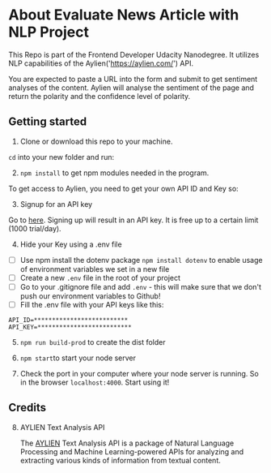 # About Evaluate News Article with NLP Project

This Repo is part of the Frontend Developer Udacity Nanodegree. It utilizes NLP capabilities of the Aylien('https://aylien.com/') API.

You are expected to paste a URL into the form and submit to get sentiment analyses of the content. Aylien will analyse the sentiment of the page and return the polarity and the confidence level of polarity.

## Getting started

1. Clone or download this repo to your machine.

`cd` into your new folder and run:

2. `npm install` to get npm modules needed in the program.

To get access to Aylien, you need to get your own API ID and Key so:

3. Signup for an API key

Go to [here](https://developer.aylien.com/signup). Signing up will result in an API key. It is free up to a certain limit (1000 trial/day).

4. Hide your Key using a .env file

- [ ] Use npm install the dotenv package `npm install dotenv` to enable usage of environment variables we set in a new file
- [ ] Create a new `.env` file in the root of your project
- [ ] Go to your .gitignore file and add `.env` - this will make sure that we don't push our environment variables to Github!
- [ ] Fill the .env file with your API keys like this:

```
API_ID=**************************
API_KEY=**************************
```

5. `npm run build-prod` to create the dist folder

6. `npm start`to start your node server

7. Check the port in your computer where your node server is running. So in the browser `localhost:4000`. Start using it!

## Credits

8. AYLIEN Text Analysis API

   The [AYLIEN](https://aylien.com) Text Analysis API is a package of Natural Language Processing and Machine Learning-powered APIs for analyzing and extracting various kinds of information from textual content.
